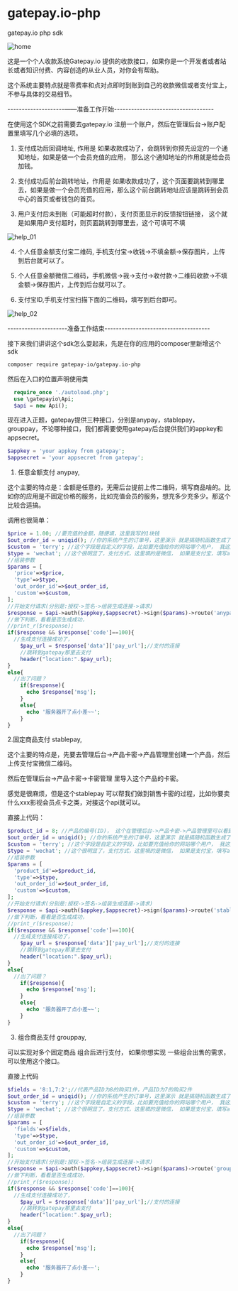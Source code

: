 # gatepay.io-php
gatepay.io php sdk

![home](https://gatepay.gatecdn.com/static/thedocs/1.3.1/assets/img/banner_admin.png)

这是一个个人收款系统Gatepay.io 提供的收款接口，如果你是一个开发者或者站长或者知识付费、内容创造的从业人员，对你会有帮助。

这个系统主要特点就是零费率和点对点即时到账到自己的收款微信或者支付宝上，不参与具体的交易细节。

--------------------——准备工作开始-----------------------------------

在使用这个SDK之前需要去gatepay.io 注册一个账户，然后在管理后台->账户配置里填写几个必填的选项。

1. 支付成功后回调地址, 作用是 如果收款成功了，会跳转到你预先设定的一个通知地址，如果是做一个会员充值的应用， 那么这个通知地址的作用就是给会员加钱。

2. 支付成功后前台跳转地址，作用是 如果收款成功了，这个页面要跳转到哪里去，如果是做一个会员充值的应用，那么这个前台跳转地址应该是跳转到会员中心的首页或者钱包的首页。

3. 用户支付后未到账（可能超时付款），支付页面显示的反馈按钮链接， 这个就是如果用户支付超时，则页面跳转到哪里去，这个可填可不填

![help_01](https://gatepay.gatecdn.com/assets/img/help/help_01.png)

4. 个人任意金额支付宝二维码, 手机支付宝->收钱->不填金额->保存图片，上传到后台就可以了。

5. 个人任意金额微信二维码，手机微信->我->支付->收付款->二维码收款->不填金额->保存图片，上传到后台就可以了。

6. 支付宝ID,手机支付宝扫描下面的二维码，填写到后台即可。

![help_02](https://gatepay.gatecdn.com/assets/img/help/help_02.png)

---------------------准备工作结束-------------------------------------


接下来我们讲讲这个sdk怎么耍起来，先是在你的应用的composer里新增这个sdk

```bash
composer require gatepay-io/gatepay.io-php
```

然后在入口的位置声明使用类

```php
  require_once './autoload.php';
  use \gatepayio\Api;
  $api = new Api();
```

现在进入正题，gatepay提供三种接口，分别是anypay，stablepay，grouppay，不论哪种接口，我们都需要使用gatepay后台提供我们的appkey和appsecret。

```php
$appkey = 'your appkey from gatepay';
$appsecret = 'your appsecret from gatepay';
```

1. 任意金额支付 anypay,

这个主要的特点是：金额是任意的，无需后台提前上传二维码，填写商品啥的。比如你的应用是不固定价格的服务，比如充值会员的服务，想充多少充多少。那这个比较合适搞。

调用也很简单：
```php
$price = 1.00; //要充值的金额，随便填，这里我写的1块钱
$out_order_id = uniqid(); //你的系统产生的订单号，这里演示 就是搞随机函数生成了一个单号
$custom = 'terry'; //这个字段是自定义的字段，比如要充值给你的网站哪个用户， 我这里填写的是充值给我的客户名叫terry的那个家伙。
$type = 'wechat'; //这个很明显了，支付方式，这里填的是微信， 如果是支付宝，填写alipay。
//组装参数
$params = [
  'price'=>$price,
  'type'=>$type,
  'out_order_id'=>$out_order_id,
  'custom'=>$custom,
];
//开始支付请求(分别是:授权->签名->组装生成连接->请求)
$response = $api->auth($appkey,$appsecret)->sign($params)->route('anypay','create')->request();
//做下判断，看看是否生成成功，
//print_r($response);
if($response && $response['code']==100){
  //生成支付连接成功了，
    $pay_url = $response['data']['pay_url'];//支付的连接
    //跳转到gatepay那里去支付
    header("location:".$pay_url);
}
else{
  //出了问题？
    if($response){
      echo $response['msg'];
    }
    else{
      echo '服务器开了点小差~~';
    }
}
```

2.固定商品支付 stablepay,

这个主要的特点是，先要去管理后台->产品卡密->产品管理里创建一个产品，然后上传支付宝微信二维码。

然后在管理后台->产品卡密->卡密管理 里导入这个产品的卡密。

感觉是很麻烦，但是这个stablepay 可以帮我们做到销售卡密的过程，比如你要卖什么xxx影视会员点卡之类，对接这个api就可以。

直接上代码：

```php
$product_id = 8; //产品的编号(ID)， 这个在管理后台->产品卡密->产品管理里可以看到。
$out_order_id = uniqid(); //你的系统产生的订单号，这里演示 就是搞随机函数生成了一个单号
$custom = 'terry'; //这个字段是自定义的字段，比如要充值给你的网站哪个用户， 我这里填写的是充值给我的客户名叫terry的那个家伙。
$type = 'wechat'; //这个很明显了，支付方式，这里填的是微信， 如果是支付宝，填写alipay。
//组装参数
$params = [
  'product_id'=>$product_id,
  'type'=>$type,
  'out_order_id'=>$out_order_id,
  'custom'=>$custom,
];
//开始支付请求(分别是:授权->签名->组装生成连接->请求)
$response = $api->auth($appkey,$appsecret)->sign($params)->route('stablepay','create')->request();
//做下判断，看看是否生成成功，
//print_r($response);
if($response && $response['code']==100){
  //生成支付连接成功了，
    $pay_url = $response['data']['pay_url'];//支付的连接
    //跳转到gatepay那里去支付
    header("location:".$pay_url);
}
else{
  //出了问题？
    if($response){
      echo $response['msg'];
    }
    else{
      echo '服务器开了点小差~~';
    }
}
```
3. 组合商品支付  grouppay,

可以实现对多个固定商品 组合后进行支付， 如果你想实现 一些组合出售的需求，可以使用这个接口。

直接上代码

```php
$fields = '8:1,7:2';//代表产品ID为8的购买1件，产品ID为7的购买2件 
$out_order_id = uniqid(); //你的系统产生的订单号，这里演示 就是搞随机函数生成了一个单号
$custom = 'terry'; //这个字段是自定义的字段，比如要充值给你的网站哪个用户， 我这里填写的是充值给我的客户名叫terry的那个家伙。
$type = 'wechat'; //这个很明显了，支付方式，这里填的是微信， 如果是支付宝，填写alipay。
//组装参数
$params = [
  'fields'=>$fields,
  'type'=>$type,
  'out_order_id'=>$out_order_id,
  'custom'=>$custom,
];
//开始支付请求(分别是:授权->签名->组装生成连接->请求)
$response = $api->auth($appkey,$appsecret)->sign($params)->route('grouppay','create')->request();
//做下判断，看看是否生成成功，
//print_r($response);
if($response && $response['code']==100){
  //生成支付连接成功了，
    $pay_url = $response['data']['pay_url'];//支付的连接
    //跳转到gatepay那里去支付
    header("location:".$pay_url);
}
else{
  //出了问题？
    if($response){
      echo $response['msg'];
    }
    else{
      echo '服务器开了点小差~~';
    }
}
```





